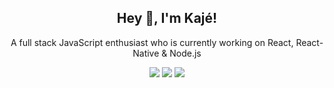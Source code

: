 <h2 align="center"> Hey 👋, I'm Kajé!</h2>
<p align="center">A full stack JavaScript enthusiast who is currently working on React, React-Native & Node.js</p>
<p align="center">
  <img src ="https://github-readme-stats.vercel.app/api?username=kaje94&show_icons=true&count_private=true&theme=dark&hide_border=true&hide=issues,contribs&line_height=30">
  <img src ="https://github-readme-stats.vercel.app/api/top-langs/?username=kaje94&layout=compact&hide_border=true&theme=dark&langs_count=6&hide=css">
  <img src ="https://github-readme-streak-stats.herokuapp.com?user=kaje94&theme=dark&hide_border=true&include_all_commits=true">
</p>

